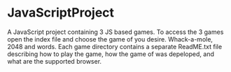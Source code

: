 # JavaScriptProject
A JavaScript project containing 3 JS based games.
To access the 3 games open the index file and choose the game of you desire.
Whack-a-mole, 2048 and words.
Each game directory contains a separate ReadME.txt file describing how to play the game, how the game of was depeloped, and what are the supported browser.
